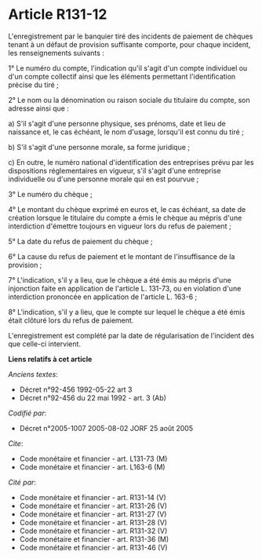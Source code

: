 # Article R131-12

L'enregistrement par le banquier tiré des incidents de paiement de chèques tenant à un défaut de provision suffisante
comporte, pour chaque incident, les renseignements suivants :

1° Le numéro du compte, l'indication qu'il s'agit d'un compte individuel ou d'un compte collectif ainsi que les éléments
permettant l'identification précise du tiré ;

2° Le nom ou la dénomination ou raison sociale du titulaire du compte, son adresse ainsi que :

a) S'il s'agit d'une personne physique, ses prénoms, date et lieu de naissance et, le cas échéant, le nom d'usage, lorsqu'il
est connu du tiré ;

b) S'il s'agit d'une personne morale, sa forme juridique ;

c) En outre, le numéro national d'identification des entreprises prévu par les dispositions réglementaires en vigueur, s'il
s'agit d'une entreprise individuelle ou d'une personne morale qui en est pourvue ;

3° Le numéro du chèque ;

4° Le montant du chèque exprimé en euros et, le cas échéant, sa date de création lorsque le titulaire du compte a émis le
chèque au mépris d'une interdiction d'émettre toujours en vigueur lors du refus de paiement ;

5° La date du refus de paiement du chèque ;

6° La cause du refus de paiement et le montant de l'insuffisance de la provision ;

7° L'indication, s'il y a lieu, que le chèque a été émis au mépris d'une injonction faite en application de l'article L.
131-73, ou en violation d'une interdiction prononcée en application de l'article L. 163-6 ;

8° L'indication, s'il y a lieu, que le compte sur lequel le chèque a été émis était clôturé lors du refus de paiement.

L'enregistrement est complété par la date de régularisation de l'incident dès que celle-ci intervient.

**Liens relatifs à cet article**

_Anciens textes_:

  - Décret n°92-456 1992-05-22 art 3
  - Décret n°92-456 du 22 mai 1992 - art. 3 (Ab)

_Codifié par_:

  - Décret n°2005-1007 2005-08-02 JORF 25 août 2005

_Cite_:

  - Code monétaire et financier - art. L131-73 (M)
  - Code monétaire et financier - art. L163-6 (M)

_Cité par_:

  - Code monétaire et financier - art. R131-14 (V)
  - Code monétaire et financier - art. R131-26 (V)
  - Code monétaire et financier - art. R131-27 (V)
  - Code monétaire et financier - art. R131-28 (V)
  - Code monétaire et financier - art. R131-32 (V)
  - Code monétaire et financier - art. R131-36 (M)
  - Code monétaire et financier - art. R131-46 (V)
